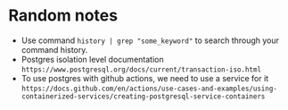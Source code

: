 # Random notes

- Use command `history | grep "some_keyword"` to search through your command history.
- Postgres isolation level documentation `https://www.postgresql.org/docs/current/transaction-iso.html`
- To use postgres with github actions, we need to use a service for it `https://docs.github.com/en/actions/use-cases-and-examples/using-containerized-services/creating-postgresql-service-containers`